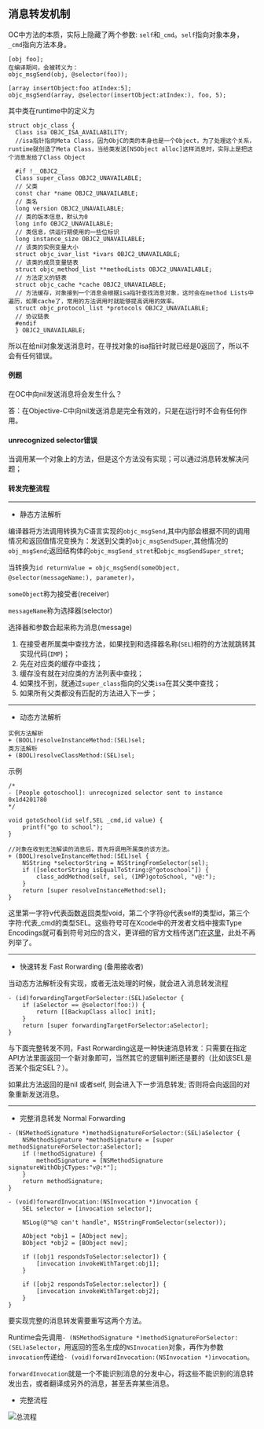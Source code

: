 ## 消息转发机制

OC中方法的本质，实际上隐藏了两个参数: `self`和`_cmd`。`self`指向对象本身，`_cmd`指向方法本身。

```
[obj foo];
在编译期间，会被转义为：
objc_msgSend(obj, @selector(foo));

[array insertObject:foo atIndex:5];
objc_msgSend(array, @selector(insertObject:atIndex:), foo, 5);
```

其中类在runtime中的定义为

```
struct objc_class {
  Class isa OBJC_ISA_AVAILABILITY; 
  //isa指针指向Meta Class，因为ObjC的类的本身也是一个Object，为了处理这个关系，runtime就创造了Meta Class，当给类发送[NSObject alloc]这样消息时，实际上是把这个消息发给了Class Object
  
  #if !__OBJC2__
  Class super_class OBJC2_UNAVAILABLE; 
  // 父类
  const char *name OBJC2_UNAVAILABLE; 
  // 类名
  long version OBJC2_UNAVAILABLE; 
  // 类的版本信息，默认为0
  long info OBJC2_UNAVAILABLE; 
  // 类信息，供运行期使用的一些位标识
  long instance_size OBJC2_UNAVAILABLE; 
  // 该类的实例变量大小
  struct objc_ivar_list *ivars OBJC2_UNAVAILABLE; 
  // 该类的成员变量链表
  struct objc_method_list **methodLists OBJC2_UNAVAILABLE; 
  // 方法定义的链表
  struct objc_cache *cache OBJC2_UNAVAILABLE; 
  // 方法缓存，对象接到一个消息会根据isa指针查找消息对象，这时会在method Lists中遍历，如果cache了，常用的方法调用时就能够提高调用的效率。
  struct objc_protocol_list *protocols OBJC2_UNAVAILABLE; 
  // 协议链表
  #endif
  } OBJC2_UNAVAILABLE;
```

所以在给nil对象发送消息时，在寻找对象的isa指针时就已经是0返回了，所以不会有任何错误。

#### 例题

在OC中向nil发送消息将会发生什么？

答：在Objective-C中向nil发送消息是完全有效的，只是在运行时不会有任何作用。

#### unrecognized selector错误

当调用某一个对象上的方法，但是这个方法没有实现；可以通过消息转发解决问题；

#### 转发完整流程

---
- 静态方法解析

编译器将方法调用转换为C语言实现的`objc_msgSend`,其中内部会根据不同的调用情况和返回值情况变换为：发送到父类的`objc_msgSendSuper`,其他情况的`obj_msgSend`;返回结构体的`objc_msgSend_stret`和`objc_msgSendSuper_stret`;

当转换为`id returnValue = objc_msgSend(someObject, @selector(messageName:), parameter)`，

`someObject`称为接受者(receiver)

`messageName`称为选择器(selector)

选择器和参数合起来称为消息(message)

1. 在接受者所属类中查找方法，如果找到和选择器名称(`SEL`)相符的方法就跳转其实现代码(`IMP`)；
2. 先在对应类的缓存中查找；
3. 缓存没有就在对应类的方法列表中查找；
4. 如果找不到，就通过`super_class`指向的父类`isa`在其父类中查找；
5. 如果所有父类都没有匹配的方法进入下一步；

---
- 动态方法解析

```
实例方法解析
+ (BOOL)resolveInstanceMethod:(SEL)sel;
类方法解析
+ (BOOL)resolveClassMethod:(SEL)sel;
```

示例

```
/*
- [People gotoschool]: unrecognized selector sent to instance 0x1d4201780
*/

void gotoSchool(id self,SEL _cmd,id value) {
    printf("go to school");
}

//对象在收到无法解读的消息后，首先将调用所属类的该方法。
+ (BOOL)resolveInstanceMethod:(SEL)sel {
    NSString *selectorString = NSStringFromSelector(sel);
    if ([selectorString isEqualToString:@"gotoschool"]) {
        class_addMethod(self, sel, (IMP)gotoSchool, "v@:");
    }
    return [super resolveInstanceMethod:sel];
}
```
这里第一字符v代表函数返回类型void，第二个字符@代表self的类型id，第三个字符:代表_cmd的类型SEL。这些符号可在Xcode中的开发者文档中搜索Type Encodings就可看到符号对应的含义，更详细的官方文档传送门[在这里](https://developer.apple.com/library/archive/documentation/Cocoa/Conceptual/ObjCRuntimeGuide/Articles/ocrtTypeEncodings.html#//apple_ref/doc/uid/TP40008048-CH100)，此处不再列举了。

---
- 快速转发 Fast Rorwarding (备用接收者)

当动态方法解析没有实现，或者无法处理的时候，就会进入消息转发流程

<!--上一步的`+ (BOOL)resolveInstanceMethod:(SEL)sel`返回`YES`也会进入这一步的消息转发流程。-->

```
- (id)forwardingTargetForSelector:(SEL)aSelector {
	if (aSelector == @selector(foo:)) {
		return [[BackupClass alloc] init];
	}
	return [super forwardingTargetForSelector:aSelector];
}
```

与下面完整转发不同，Fast Rorwarding这是一种快速消息转发：只需要在指定API方法里面返回一个新对象即可，当然其它的逻辑判断还是要的（比如该SEL是否某个指定SEL？）。

如果此方法返回的是nil 或者self, 则会进入下一步消息转发; 否则将会向返回的对象重新发送消息。

---
- 完整消息转发 Normal Forwarding

```
- (NSMethodSignature *)methodSignatureForSelector:(SEL)aSelector {
    NSMethodSignature *methodSignature = [super methodSignatureForSelector:aSelector];
    if (!methodSignature) {
        methodSignature = [NSMethodSignature signatureWithObjCTypes:"v@:*"];
    }
    return methodSignature;
}

- (void)forwardInvocation:(NSInvocation *)invocation {
    SEL selector = [invocation selector];
    
    NSLog(@"%@ can't handle", NSStringFromSelector(selector));
    
    AObject *obj1 = [AObject new];
    BObject *obj2 = [BObject new];
    
    if ([obj1 respondsToSelector:selector]) {
    	[invocation invokeWithTarget:obj1];
    }
    
    if ([obj2 respondsToSelector:selector]) {
    	[invocation invokeWithTarget:obj2];
    }
}
```

要实现完整的消息转发需要重写这两个方法。

Runtime会先调用`- (NSMethodSignature *)methodSignatureForSelector:(SEL)aSelector`，用返回的签名生成的`NSInvocation`对象，再作为参数`invocation`传递给`- (void)forwardInvocation:(NSInvocation *)invocation`。

`forwardInvocation`就是一个不能识别消息的分发中心，将这些不能识别的消息转发出去，或者翻译成另外的消息，甚至丢弃某些消息。

- 完整流程

![总流程](https://tva1.sinaimg.cn/large/006y8mN6gy1g6wvq01ii8j30yg0ivq4b.jpg)
